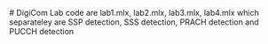 #   D i g i C o m 
 Lab code are lab1.mlx, lab2.mlx, lab3.mlx, lab4.mlx which separateley are SSP detection, SSS detection, PRACH detection and PUCCH detection
 
